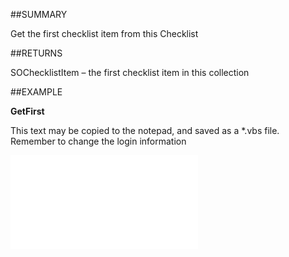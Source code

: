 
##SUMMARY

Get the first checklist item from this Checklist


##RETURNS

SOChecklistItem – the first checklist item in this collection


##EXAMPLE

**GetFirst**

This text may be copied to the notepad, and saved as a *.vbs file. Remember to change the login information

![](..\..\Examples\vbs\SOChecklist.GetFirst.vbs.txt)


